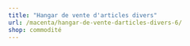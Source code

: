 ```yaml
---
title: "Hangar de vente d'articles divers"
url: /macenta/hangar-de-vente-darticles-divers-6/
shop: commodité
---
```

